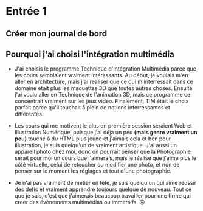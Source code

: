# Entrée 1
## Créer mon journal de bord
## Pourquoi j'ai choisi l'intégration multimédia

- J'ai choisis le programme Technique d'Intégration Multimédia parce que les cours semblaient vraiment intéressants. Au début, je voulais m'en aller en architecture, mais j'ai realiser que ce qui m'interressait dans ce domaine était plus les maquettes 3D que toutes autres choses. Ensuite j'ai voulu aller en Technique de l'animation 3D, mais ce programme ce concentrait vraiment sur les jeux video. Finalement, TIM était le choix parfait parce qu'il touchait à plein de notions interressantes et differentes. 

- Les cours qui me motivent le plus en première session seraient Web et Illustration Numérique, puisque j'ai déjà un peu **(mais genre vraiment un peu)** touché à du HTML plus jeune et j'aimais cela et ben pour Illustration, je suis quelqu'un de vraiment artistique. J'ai aussi un appareil photo chez moi, donc on pourrait penser que la Photographie serait pour moi un cours que j'aimerais, mais je réalise que j'aime plus le côté virtuelle, celui de retoucher ou modifier une photo, et non de penser sur le moment les réglages et tout d'une photographie.

- Je n'ai pas vraiment de métier en tête, je suis quelqu'un qui aime réussir des defis et vraiment apprendre toujours quelque de nouveau. Tout ce que je sais, c'est que j'aimerais beaucoup travailler pour une firme qui creer des évènements multimédias ou immersifs. :upside_down_face:
